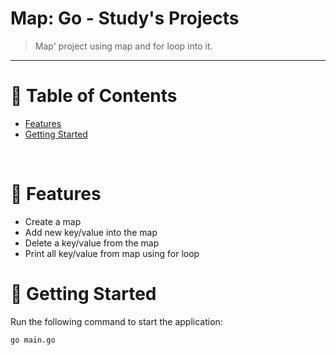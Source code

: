 # Map: Go - Study's Projects

> Map' project using map and for loop into it.

---

# :pushpin: Table of Contents

* [Features](#rocket-features)
* [Getting Started](#runner-getting-started)

<br />

# :rocket: Features

* Create a map
* Add new key/value into the map
* Delete a key/value from the map
* Print all key/value from map using for loop

# :runner: Getting Started

Run the following command to start the application:

```go main.go```
